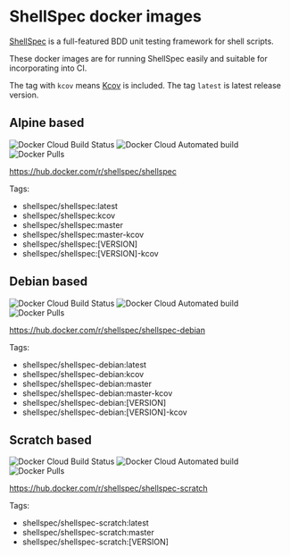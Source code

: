 # ShellSpec docker images

[ShellSpec](https://shellspec.info/) is a full-featured BDD unit testing framework for shell scripts.

These docker images are for running ShellSpec easily and suitable for incorporating into CI.

The tag with `kcov` means [Kcov](https://github.com/SimonKagstrom/kcov) is included. The tag `latest` is latest release version.

## Alpine based

![Docker Cloud Build Status](https://img.shields.io/docker/cloud/build/shellspec/shellspec)
![Docker Cloud Automated build](https://img.shields.io/docker/cloud/automated/shellspec/shellspec)
![Docker Pulls](https://img.shields.io/docker/pulls/shellspec/shellspec)

https://hub.docker.com/r/shellspec/shellspec

Tags:

- shellspec/shellspec:latest
- shellspec/shellspec:kcov
- shellspec/shellspec:master
- shellspec/shellspec:master-kcov
- shellspec/shellspec:[VERSION]
- shellspec/shellspec:[VERSION]-kcov

## Debian based

![Docker Cloud Build Status](https://img.shields.io/docker/cloud/build/shellspec/shellspec-debian)
![Docker Cloud Automated build](https://img.shields.io/docker/cloud/automated/shellspec/shellspec-debian)
![Docker Pulls](https://img.shields.io/docker/pulls/shellspec/shellspec-debian)

https://hub.docker.com/r/shellspec/shellspec-debian

Tags:

- shellspec/shellspec-debian:latest
- shellspec/shellspec-debian:kcov
- shellspec/shellspec-debian:master
- shellspec/shellspec-debian:master-kcov
- shellspec/shellspec-debian:[VERSION]
- shellspec/shellspec-debian:[VERSION]-kcov

## Scratch based

![Docker Cloud Build Status](https://img.shields.io/docker/cloud/build/shellspec/shellspec-scratch)
![Docker Cloud Automated build](https://img.shields.io/docker/cloud/automated/shellspec/shellspec-scratch)
![Docker Pulls](https://img.shields.io/docker/pulls/shellspec/shellspec-scratch)

https://hub.docker.com/r/shellspec/shellspec-scratch

Tags:

- shellspec/shellspec-scratch:latest
- shellspec/shellspec-scratch:master
- shellspec/shellspec-scratch:[VERSION]
